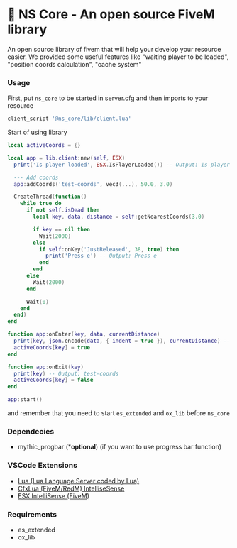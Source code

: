 # 🍕 NS Core - An open source FiveM library

An open source library of fivem that will help your develop your resource easier. We provided some useful features like "waiting player to be loaded", "position coords calculation", "cache system"

### Usage
First, put `ns_core` to be started in server.cfg and then imports to your resource

```lua
client_script '@ns_core/lib/client.lua'
```

Start of using library

```lua
local activeCoords = {}

local app = lib.client:new(self, ESX)
  print('Is player loaded', ESX.IsPlayerLoaded()) -- Output: Is player loaded  true

  --- Add coords
  app:addCoords('test-coords', vec3(...), 50.0, 3.0)

  CreateThread(function()
    while true do
      if not self.isDead then
        local key, data, distance = self:getNearestCoords(3.0)

        if key == nil then
          Wait(2000)
        else
          if self:onKey('JustReleased', 38, true) then
            print('Press e') -- Output: Press e
          end
        end
      else
        Wait(2000)
      end

      Wait(0)
    end
  end)
end

function app:onEnter(key, data, currentDistance)
  print(key, json.encode(data, { indent = true }), currentDistance) -- Output: test-coords { coords: vector3(...), lodDist: ..., interactDist: ... } 53.35...
  activeCoords[key] = true
end

function app:onExit(key)
  print(key) -- Output: test-coords
  activeCoords[key] = false
end

app:start()
```

and remember that you need to start `es_extended` and `ox_lib` before `ns_core`

### Dependecies
- mythic_progbar (***optional**) (if you want to use progress bar function)

### VSCode Extensions
- [Lua (Lua Language Server coded by Lua)](https://marketplace.visualstudio.com/items?itemName=sumneko.lua)
- [CfxLua (FiveM/RedM) IntelliseSense](https://marketplace.visualstudio.com/items?itemName=overextended.cfxlua-vscode)
- [ESX IntelliSense (FiveM)](https://marketplace.visualstudio.com/items?itemName=ardelanyamanel.fivem-esx-intellisense)

### Requirements
- es_extended
- ox_lib
